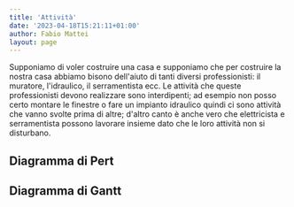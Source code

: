 ```yaml
---
title: 'Attività'
date: '2023-04-18T15:21:11+01:00'
author: Fabio Mattei
layout: page
---
```


Supponiamo di voler costruire una casa e supponiamo che per costruire la nostra casa abbiamo bisono dell'aiuto di tanti diversi professionisti: il muratore, l'idraulico, il serramentista ecc. Le attività che queste professionisti devono realizzare sono interdipenti; ad esempio non posso certo montare le finestre o fare un impianto idraulico quindi ci sono attività che vanno svolte prima di altre; d'altro canto è anche vero che elettricista e serramentista possono lavorare insieme dato che le loro attività non si disturbano.

## Diagramma di Pert

## Diagramma di Gantt

